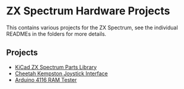# ZX Spectrum Hardware Projects

This contains various projects for the ZX Spectrum, see the individual READMEs in the folders for more details.

## Projects

- [KiCad ZX Spectrum Parts Library](/zxspectrum/kicad-zxspectrum-lib/README.md)
- [Cheetah Kempston Joystick Interface](/zxspectrum/cheetah-kempston-joystick/README.md)
- [Arduino 4116 RAM Tester](/zxspectrum/arduino-4116-ram-tester/README.md)
